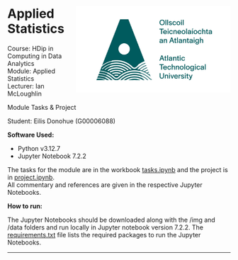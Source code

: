 <h1><img align="right" width="350" src="img/ATU-Logo-Full-RGB-Green.jpg"> Applied Statistics
</h1>
<p> 
Course: HDip in Computing in Data Analytics <br>
Module: Applied Statistics <br>
Lecturer: Ian McLoughlin <br>

Module Tasks & Project

Student: Eilis Donohue (G00006088)

**Software Used:** 
 - Python v3.12.7 
 - Jupyter Notebook 7.2.2  
 </p>


The tasks for the module are in the workbook [tasks.ipynb](tasks.ipynb) and the project is in [project.ipynb](project.ipynb). <br> 
All commentary and references are given in the respective Jupyter Notebooks. 

**How to run:**

The Jupyter Notebooks should be downloaded along with the /img and /data  folders and run locally in Jupyter notebook version 7.2.2. 
The [requirements.txt](requirements.txt) file lists the required packages to run the Jupyter Notebooks.
 - - -




